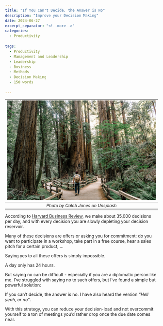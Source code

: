 ```yaml
---
title: "If You Can't Decide, the Answer is No"
description: "Improve your Decision Making"
date: 2024-06-27
excerpt_separator: "<!--more-->"
categories:
  - Productivity

tags:
  - Productivity
  - Management and Leadership
  - Leadership
  - Business
  - Methods
  - Decision Making
  - 150 words

---
```


| ![image](/assets/images/caleb-jones-roadfork-unsplash.jpg) |
|:--:|
| *Photo by Caleb Jones on Unsplash* |

According to [Harvard Business Review](https://www.notion.so/Ideen-f-r-Blogposts-91e9ca50576942a0921abf2dcb06071f?pvs=21), we make about 35,000 decisions per day, and with every decision you are slowly depleting your decision reservoir.

Many of these decisions are offers or asking you for commitment: do you want to participate in a workshop, take part in a free course, hear a sales pitch for a certain product, …

Saying yes to all these offers is simply impossible.

A day only has 24 hours.

But saying no can be difficult - especially if you are a diplomatic person like me. I’ve struggled with saying no to such offers, but I’ve found a simple but powerful solution:

If you can’t decide, the answer is no. I have also heard the version *“Hell yeah, or no”*.

With this strategy, you can reduce your decision-load and not overcommit yourself to a ton of meetings you’d rather drop once the due date comes near.
